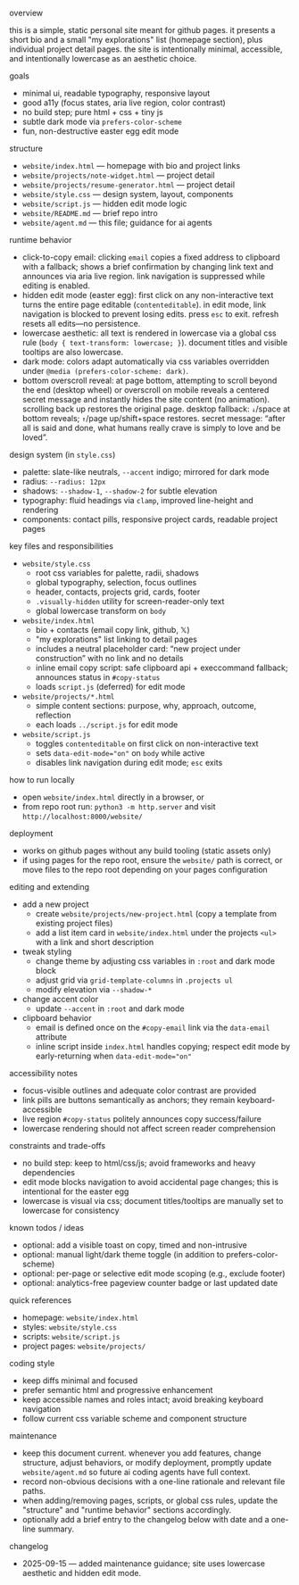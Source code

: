 overview

this is a simple, static personal site meant for github pages. it presents a short bio and a small "my explorations" list (homepage section), plus individual project detail pages. the site is intentionally minimal, accessible, and intentionally lowercase as an aesthetic choice.

goals

- minimal ui, readable typography, responsive layout
- good a11y (focus states, aria live region, color contrast)
- no build step; pure html + css + tiny js
- subtle dark mode via `prefers-color-scheme`
- fun, non-destructive easter egg edit mode

structure

- `website/index.html` — homepage with bio and project links
- `website/projects/note-widget.html` — project detail
- `website/projects/resume-generator.html` — project detail
- `website/style.css` — design system, layout, components
- `website/script.js` — hidden edit mode logic
- `website/README.md` — brief repo intro
- `website/agent.md` — this file; guidance for ai agents

runtime behavior

- click-to-copy email: clicking `email` copies a fixed address to clipboard with a fallback; shows a brief confirmation by changing link text and announces via aria live region. link navigation is suppressed while editing is enabled.
- hidden edit mode (easter egg): first click on any non-interactive text turns the entire page editable (`contenteditable`). in edit mode, link navigation is blocked to prevent losing edits. press `esc` to exit. refresh resets all edits—no persistence.
- lowercase aesthetic: all text is rendered in lowercase via a global css rule (`body { text-transform: lowercase; }`). document titles and visible tooltips are also lowercase.
- dark mode: colors adapt automatically via css variables overridden under `@media (prefers-color-scheme: dark)`.
- bottom overscroll reveal: at page bottom, attempting to scroll beyond the end (desktop wheel) or overscroll on mobile reveals a centered secret message and instantly hides the site content (no animation). scrolling back up restores the original page. desktop fallback: `↓`/space at bottom reveals; `↑`/page up/shift+space restores. secret message: “after all is said and done, what humans really crave is simply to love and be loved”.

design system (in `style.css`)

- palette: slate-like neutrals, `--accent` indigo; mirrored for dark mode
- radius: `--radius: 12px`
- shadows: `--shadow-1`, `--shadow-2` for subtle elevation
- typography: fluid headings via `clamp`, improved line-height and rendering
- components: contact pills, responsive project cards, readable project pages

key files and responsibilities

- `website/style.css`
  - root css variables for palette, radii, shadows
  - global typography, selection, focus outlines
  - header, contacts, projects grid, cards, footer
  - `.visually-hidden` utility for screen-reader-only text
  - global lowercase transform on `body`
- `website/index.html`
  - bio + contacts (email copy link, github, 𝕏)
  - "my explorations" list linking to detail pages
  - includes a neutral placeholder card: “new project under construction” with no link and no details
  - inline email copy script: safe clipboard api + execcommand fallback; announces status in `#copy-status`
  - loads `script.js` (deferred) for edit mode
- `website/projects/*.html`
  - simple content sections: purpose, why, approach, outcome, reflection
  - each loads `../script.js` for edit mode
- `website/script.js`
  - toggles `contenteditable` on first click on non-interactive text
  - sets `data-edit-mode="on"` on `body` while active
  - disables link navigation during edit mode; `esc` exits

how to run locally

- open `website/index.html` directly in a browser, or
- from repo root run: `python3 -m http.server` and visit `http://localhost:8000/website/`

deployment

- works on github pages without any build tooling (static assets only)
- if using pages for the repo root, ensure the `website/` path is correct, or move files to the repo root depending on your pages configuration

editing and extending

- add a new project
  - create `website/projects/new-project.html` (copy a template from existing project files)
  - add a list item card in `website/index.html` under the projects `<ul>` with a link and short description
- tweak styling
  - change theme by adjusting css variables in `:root` and dark mode block
  - adjust grid via `grid-template-columns` in `.projects ul`
  - modify elevation via `--shadow-*`
- change accent color
  - update `--accent` in `:root` and dark mode
- clipboard behavior
  - email is defined once on the `#copy-email` link via the `data-email` attribute
  - inline script inside `index.html` handles copying; respect edit mode by early-returning when `data-edit-mode="on"`

accessibility notes

- focus-visible outlines and adequate color contrast are provided
- link pills are buttons semantically as anchors; they remain keyboard-accessible
- live region `#copy-status` politely announces copy success/failure
- lowercase rendering should not affect screen reader comprehension

constraints and trade-offs

- no build step: keep to html/css/js; avoid frameworks and heavy dependencies
- edit mode blocks navigation to avoid accidental page changes; this is intentional for the easter egg
- lowercase is visual via css; document titles/tooltips are manually set to lowercase for consistency

known todos / ideas

- optional: add a visible toast on copy, timed and non-intrusive
- optional: manual light/dark theme toggle (in addition to prefers-color-scheme)
- optional: per-page or selective edit mode scoping (e.g., exclude footer)
- optional: analytics-free pageview counter badge or last updated date

quick references

- homepage: `website/index.html`
- styles: `website/style.css`
- scripts: `website/script.js`
- project pages: `website/projects/`

coding style

- keep diffs minimal and focused
- prefer semantic html and progressive enhancement
- keep accessible names and roles intact; avoid breaking keyboard navigation
- follow current css variable scheme and component structure

maintenance

- keep this document current. whenever you add features, change structure, adjust behaviors, or modify deployment, promptly update `website/agent.md` so future ai coding agents have full context.
- record non-obvious decisions with a one-line rationale and relevant file paths.
- when adding/removing pages, scripts, or global css rules, update the "structure" and "runtime behavior" sections accordingly.
- optionally add a brief entry to the changelog below with date and a one-line summary.

changelog

- 2025-09-15 — added maintenance guidance; site uses lowercase aesthetic and hidden edit mode.
